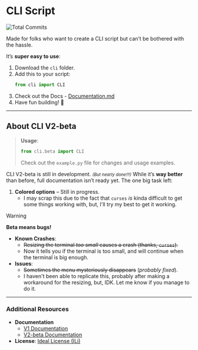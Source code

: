 # CLI Script

![Total Commits](https://badgen.net/github/commits/pytmg/cli?color=black&icon=github)

Made for folks who want to create a CLI script but can’t be bothered with the hassle.

It’s **super easy to use**:
1. Download the `cli` folder.
2. Add this to your script:
   ```python
   from cli import CLI
   ```
3. Check out the Docs - [Documentation.md](./Documentation.md)
4. Have fun building! 🎉

---

## About CLI V2-beta

> **Usage**:
> ```python
> from cli.beta import CLI
> ```
> Check out the `example.py` file for changes and usage examples.

CLI V2-beta is still in development.
<small>*(But nearly done!!!)*</small>
 While it’s **way better** than before, full documentation isn’t ready yet.
The one big task left:
1. **Colored options** – Still in progress.
   - I may scrap this due to the fact that `curses` *is* kinda difficult to get some things working with, but, I'll try my best to get it working.

> [!WARNING]
> **Beta means bugs!**
> - **Known Crashes**:
>   - ~~Resizing the terminal *too small* causes a crash (thanks, `curses`).~~
>   - Now it tells you if the terminal is too small, and will continue when the terminal is big enough.
> - **Issues**:
>   - ~~Sometimes the menu mysteriously disappears~~ (*probably fixed*).
>   - I haven't been able to replicate this, probably after making a workaround for the resizing, but, IDK. Let me know if you manage to do it.

---

### Additional Resources
- **Documentation**
  - [V1 Documentation](./Documentation.md)
  - [V2-beta Documentation](./beta/Documentation.md)
- **License**: [Ideal License (ILi)](./LICENSE)